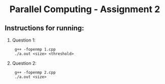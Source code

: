 # <div align="center">**Parallel Computing - Assignment 2**</div>
## Instructions for running:
1. Question 1:

        g++ -fopenmp 1.cpp
        ./a.out <size> <threshold>

2. Question 2:

        g++ -fopenmp 2.cpp
        ./a.out <size>